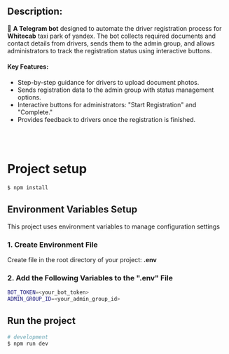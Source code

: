 ## Description:
🤖 **A Telegram bot** designed to automate the driver registration process for **Whitecab** taxi park of yandex. The bot collects required documents and contact details from drivers, sends them to the admin group, and allows administrators to track the registration status using interactive buttons.

#### Key Features:

- Step-by-step guidance for drivers to upload document photos.
- Sends registration data to the admin group with status management options.
- Interactive buttons for administrators: "Start Registration" and "Complete."
- Provides feedback to drivers once the registration is finished.
<br>
<br>

# Project setup

```bash
$ npm install
```

## Environment Variables Setup
This project uses environment variables to manage configuration settings

### 1. Create Environment File
Create file in the root directory of your project: **.env**

### 2. Add the Following Variables to the ".env" File

```bash
BOT_TOKEN=<your_bot_token>
ADMIN_GROUP_ID=<your_admin_group_id>
```

## Run the project

```bash
# development
$ npm run dev